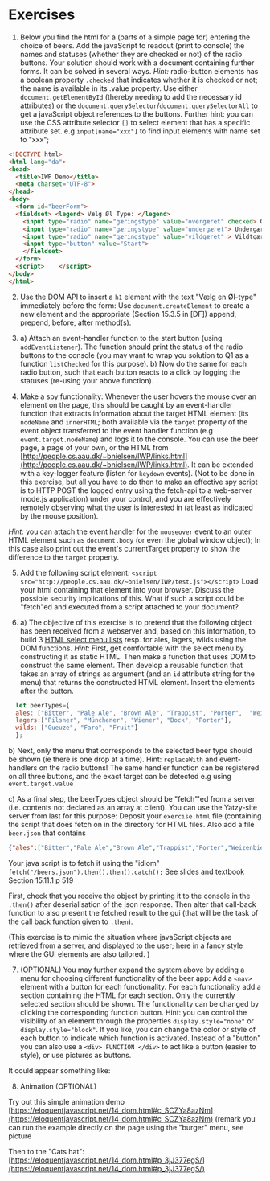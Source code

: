 # Exercises

1. Below you find the html for a (parts of a simple page for) entering the choice of beers. Add the javaScript to readout (print to console) the names  and statuses (whether they are checked or not) of the radio buttons. Your solution should work with a document containing further forms. It can be solved in several ways. 
*Hint:* radio-button elements has a boolean property `.checked` that indicates whether it is checked or not; the name is available in its  .value property. Use either `document.getElementById` (thereby needing to add the necessary id attributes) or the `document.querySelector`/`document.querySelectorAll` to get a javaScript object references to the buttons.  Further hint: you can use the CSS attribute selector `[]` to select element that has a specific attribute set. e.g `input[name="xxx"]` to find input elements with name set to "xxx"; 
   
```html
<!DOCTYPE html>
<html lang="da">
<head>
  <title>IWP Demo</title>
  <meta charset="UTF-8">
</head>
<body>   
  <form id="beerForm">
  <fieldset> <legend> Vælg Øl Type: </legend>
    <input type="radio" name="gæringstype" value="overgæret" checked> Overgæret (Ale)       
    <input type="radio" name="gæringstype" value="undergæret"> Undergæret (Lager)  
    <input type="radio" name="gæringstype" value="vildgæret" > Vildtgæret (Lambic)
    <input type="button" value="Start">
    </fieldset>
  </form>
  <script>    </script>    
</body>    
</html>
```

2. Use the DOM API to insert a `h1` element with the text "Vælg en Øl-type" immediately before the form: Use `document.createElement` to create a new element and the appropriate (Section 15.3.5 in [DF]) append, prepend, before, after method(s).

3. a) Attach an event-handler function to the start button (using `addEventListener`). The function should print the status of the radio buttons to the console (you may want to wrap you solution to Q1 as a function `listChecked` for this purpose). 
b) Now do the same for each radio button, such that each button reacts to a click by logging the statuses (re-using your above function). 

4.  Make a spy functionality: Whenever the user hovers the mouse over an element on the page, this should be caught by an event-handler function that extracts information about the target HTML element (its `nodeName` and `innerHTML`; both available via the `target` property of the event object transferred to the event handler function (e.g `event.target.nodeName`) and logs it to the console. You can use the beer page, a page of your own, or the HTML from [http://people.cs.aau.dk/~bnielsen/IWP/links.html](http://people.cs.aau.dk/~bnielsen/IWP/links.html). It can be extended with a key-logger feature (listen for `keydown` events). (Not to be done in this exercise, but all you have to do then to make an effective spy script is to HTTP POST the logged entry using the fetch-api to a web-server (node.js application) under your control, and you are effectively remotely observing what the user is interested in (at least as indicated by the mouse position).


*Hint:* you can attach the event handler for the `mouseover` event to an outer HTML element such as `document.body` (or even the global window object); In this case also print out the event's currentTarget property to show the difference to the `target` property. 

5. Add the following script element: `<script src="http://people.cs.aau.dk/~bnielsen/IWP/test.js"></script>`
Load your html containing that element into your browser. Discuss the possible security implications of this. What if such a script could be "fetch"ed and executed from a script attached to your document? 

6. a) The objective of this exercise is to pretend that the following object has been received from a webserver and, based on this information, to build 3 [HTML select menu lists](https://developer.mozilla.org/en-US/docs/Web/HTML/Element/select) resp. for ales, lagers, wilds using the DOM functions. *Hint:* First, get comfortable with the select menu by constructing it as static HTML. Then make a function that uses DOM to construct the same element. Then develop a reusable function that takes an array of strings as argument (and an `id` attribute string for the menu) that returns the constructed HTML element. Insert the elements after the button. 

```javascript
  let beerTypes={
  ales: ["Bitter", "Pale Ale", "Brown Ale", "Trappist", "Porter",  "Weizenbier"],
  lagers:["Pilsner", "Münchener", "Wiener", "Bock", "Porter"],
  wilds: ["Gueuze", "Faro", "Fruit"]
  };
```

b) Next, only the menu that corresponds to the selected beer type should be shown (ie there is one drop at a time). Hint: `replaceWith` and event-handlers on the radio buttons! The same handler function can be registered on all three buttons, and the exact target can be detected e.g using `event.target.value`

c) As a final step, the beerTypes object should be "fetch"'ed from a server (i.e. contents not declared as an array at client). You can use the Yatzy-site server from last for this purpose: Deposit your `exercise.html` file (containing the script that does fetch on in the directory for HTML files. Also add a file `beer.json` that contains

```json
{"ales":["Bitter","Pale Ale","Brown Ale","Trappist","Porter","Weizenbier"],"lagers":["Pilsner","Münchener","Wiener","Bock","Porter"],"wilds":["Gueuze","Faro","Fruit"]}
```

Your java script is to fetch it using the "idiom" `fetch("/beers.json").then().then().catch();` See slides and textbook Section 15.11.1 p 519 

First, check that you receive the object by printing it to the console in the `.then()` after deserialisation of the json response. Then alter that call-back function to also present the fetched result to the gui (that will be the task of the call back function given to `.then`).

(This exercise is to mimic the situation where javaScript objects are retrieved from a server, and displayed to the user; here in a fancy style where the GUI elements are also tailored. )

7. (OPTIONAL) You may further expand the system above by adding a menu for choosing different functionality of the beer app: Add a `<nav>` element with a button for each functionality. For each functionality add a section containing the HTML for each section. Only the currently selected section should be shown. The functionality can be changed by clicking the corresponding function button. Hint: you can control the visibility of an element through the properties `display.style="none"` or `display.style="block"`. If you like, you can change the color or style of each button to indicate which function is activated. Instead of a "button" you can also use a `<div> FUNCTION </div>` to act like a button (easier to style), or use pictures as buttons. 

It could appear something like:

8. Animation (OPTIONAL)

Try out this simple animation demo [https://eloquentjavascript.net/14_dom.html#c_SCZYa8azNm](https://eloquentjavascript.net/14_dom.html#c_SCZYa8azNm) (remark you can run the example directly on the page using the "burger" menu, see picture

Then to the "Cats hat": [https://eloquentjavascript.net/14_dom.html#p_3jJ377egS/](https://eloquentjavascript.net/14_dom.html#p_3jJ377egS/)